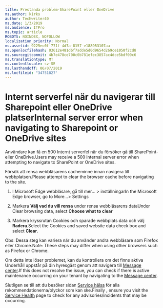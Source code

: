 ```yaml
---
title: Prestanda problem-SharePoint eller OneDrive
ms.author: kirks
author: Techwriter40
ms.date: 1/3/2019
ms.audience: ITPro
ms.topic: article
ROBOTS: NOINDEX, NOFOLLOW
localization_priority: Normal
ms.assetid: 9225ec0f-771f-4d7a-8157-e188953107aa
ms.openlocfilehash: 03612e481d6f7adde5d0d9654d269ce1050f2cd8
ms.sourcegitcommit: 4b7e478ce700c0b781efec3857ac4dce5bdf00c6
ms.translationtype: MT
ms.contentlocale: sv-SE
ms.lasthandoff: 06/07/2019
ms.locfileid: "34751827"
---
```

# <a name="internal-server-error-when-navigating-to-sharepoint-or-onedrive-sites"></a><span data-ttu-id="f0920-102">Internt serverfel när du navigerar till Sharepoint eller OneDrive platser</span><span class="sxs-lookup"><span data-stu-id="f0920-102">Internal server error when navigating to Sharepoint or OneDrive sites</span></span>

<span data-ttu-id="f0920-103">Användare kan få en 500 Internt serverfel när du försöker gå till SharePoint-eller OneDrive.</span><span class="sxs-lookup"><span data-stu-id="f0920-103">Users may receive a 500 internal server error when attempting to navigate to SharePoint or OneDrive sites.</span></span> 

<span data-ttu-id="f0920-104">Försök att rensa webbläsarens cacheminne innan navigera till webbplatsen.</span><span class="sxs-lookup"><span data-stu-id="f0920-104">Please attempt to clear the browser cache before navigating to the site.</span></span>


1. <span data-ttu-id="f0920-105">I Microsoft Edge webbläsare, gå till mer... > inställningar</span><span class="sxs-lookup"><span data-stu-id="f0920-105">In the Microsoft Edge browser, go to More...> Settings</span></span>

2. <span data-ttu-id="f0920-106">Markera **Välj vad du vill rensa** under rensa webbläsarens data</span><span class="sxs-lookup"><span data-stu-id="f0920-106">Under Clear browsing data, select **Choose what to clear**</span></span>

3. <span data-ttu-id="f0920-107">Markera kryssrutan Cookies och sparade webbplats data och välj **Radera**.</span><span class="sxs-lookup"><span data-stu-id="f0920-107">Select the Cookies and saved website data check box and select **Clear**.</span></span>

<span data-ttu-id="f0920-108">Obs: Dessa steg kan variera när du använder andra webbläsare som Firefox eller Chrome.</span><span class="sxs-lookup"><span data-stu-id="f0920-108">Note: These steps may differ when using other browsers such as Firefox or Chrome.</span></span>

<span data-ttu-id="f0920-109">Om detta inte löser problemet, kan du kontrollera om det finns aktiva Underhåll uppstår på din hyresgäst genom att navigera till [Message center](https://portal.office.com/adminportal/home#/MessageCenter).</span><span class="sxs-lookup"><span data-stu-id="f0920-109">If this does not resolve the issue, you can check if there is active maintenance occurring on your tenant by navigating to the [Message center](https://portal.office.com/adminportal/home#/MessageCenter).</span></span>

<span data-ttu-id="f0920-110">Slutligen se till att du besöker sidan [Service hälsa](https://portal.office.com/adminportal/home#/servicehealth) för alla rekommendationerna/olyckor som kan ske.</span><span class="sxs-lookup"><span data-stu-id="f0920-110">Finally , ensure you visit the [Service Health](https://portal.office.com/adminportal/home#/servicehealth) page to check for any advisories/incidents that may be occurring.</span></span>

